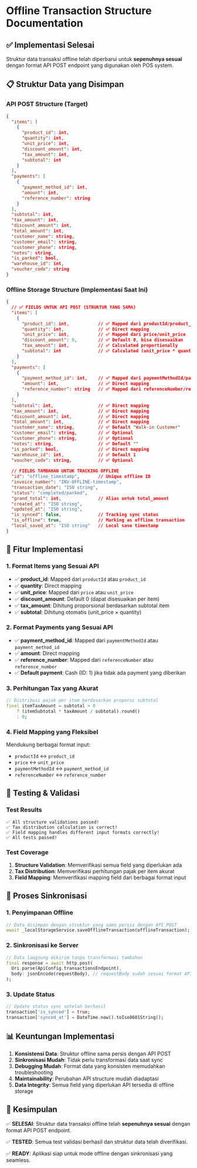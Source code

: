 # Offline Transaction Structure Documentation

## ✅ Implementasi Selesai

Struktur data transaksi offline telah diperbarui untuk **sepenuhnya sesuai** dengan format API POST endpoint yang digunakan oleh POS system.

## 📋 Struktur Data yang Disimpan

### **API POST Structure (Target)**
```json
{
  "items": [
    {
      "product_id": int,
      "quantity": int,
      "unit_price": int,
      "discount_amount": int,
      "tax_amount": int,
      "subtotal": int
    }
  ],
  "payments": [
    {
      "payment_method_id": int,
      "amount": int,
      "reference_number": string
    }
  ],
  "subtotal": int,
  "tax_amount": int,
  "discount_amount": int,
  "total_amount": int,
  "customer_name": string,
  "customer_email": string,
  "customer_phone": string,
  "notes": string,
  "is_parked": bool,
  "warehouse_id": int,
  "voucher_code": string
}
```

### **Offline Storage Structure (Implementasi Saat Ini)**
```json
{
  // ✅ FIELDS UNTUK API POST (STRUKTUR YANG SAMA)
  "items": [
    {
      "product_id": int,           // ✅ Mapped dari productId/product_id
      "quantity": int,             // ✅ Direct mapping
      "unit_price": int,           // ✅ Mapped dari price/unit_price
      "discount_amount": 0,        // ✅ Default 0, bisa disesuaikan
      "tax_amount": int,           // ✅ Calculated proportionally
      "subtotal": int              // ✅ Calculated (unit_price * quantity)
    }
  ],
  "payments": [
    {
      "payment_method_id": int,    // ✅ Mapped dari paymentMethodId/payment_method_id
      "amount": int,               // ✅ Direct mapping
      "reference_number": string   // ✅ Mapped dari referenceNumber/reference_number
    }
  ],
  "subtotal": int,                 // ✅ Direct mapping
  "tax_amount": int,               // ✅ Direct mapping
  "discount_amount": int,          // ✅ Direct mapping
  "total_amount": int,             // ✅ Direct mapping
  "customer_name": string,         // ✅ Default "Walk-in Customer"
  "customer_email": string,        // ✅ Optional
  "customer_phone": string,        // ✅ Optional
  "notes": string,                 // ✅ Default ""
  "is_parked": bool,               // ✅ Direct mapping
  "warehouse_id": int,             // ✅ Default 1
  "voucher_code": string,          // ✅ Optional
  
  // FIELDS TAMBAHAN UNTUK TRACKING OFFLINE
  "id": "offline_timestamp",       // Unique offline ID
  "invoice_number": "INV-OFFLINE-timestamp",
  "transaction_date": "ISO string",
  "status": "completed/parked",
  "grand_total": int,              // Alias untuk total_amount
  "created_at": "ISO string",
  "updated_at": "ISO string",
  "is_synced": false,              // Tracking sync status
  "is_offline": true,              // Marking as offline transaction
  "local_saved_at": "ISO string"   // Local save timestamp
}
```

## 🔧 Fitur Implementasi

### **1. Format Items yang Sesuai API**
- ✅ **product_id**: Mapped dari `productId` atau `product_id`
- ✅ **quantity**: Direct mapping
- ✅ **unit_price**: Mapped dari `price` atau `unit_price`
- ✅ **discount_amount**: Default 0 (dapat disesuaikan per item)
- ✅ **tax_amount**: Dihitung proporsional berdasarkan subtotal item
- ✅ **subtotal**: Dihitung otomatis (unit_price × quantity)

### **2. Format Payments yang Sesuai API**
- ✅ **payment_method_id**: Mapped dari `paymentMethodId` atau `payment_method_id`
- ✅ **amount**: Direct mapping
- ✅ **reference_number**: Mapped dari `referenceNumber` atau `reference_number`
- ✅ **Default payment**: Cash (ID: 1) jika tidak ada payment yang diberikan

### **3. Perhitungan Tax yang Akurat**
```dart
// Distribusi pajak per item berdasarkan proporsi subtotal
final itemTaxAmount = subtotal > 0 
    ? (itemSubtotal * taxAmount / subtotal).round() 
    : 0;
```

### **4. Field Mapping yang Fleksibel**
Mendukung berbagai format input:
- `productId` ↔ `product_id`
- `price` ↔ `unit_price`
- `paymentMethodId` ↔ `payment_method_id`
- `referenceNumber` ↔ `reference_number`

## 🧪 Testing & Validasi

### **Test Results**
```
✅ All structure validations passed!
✅ Tax distribution calculation is correct!
✅ Field mapping handles different input formats correctly!
✅ All tests passed!
```

### **Test Coverage**
1. **Structure Validation**: Memverifikasi semua field yang diperlukan ada
2. **Tax Distribution**: Memverifikasi perhitungan pajak per item akurat
3. **Field Mapping**: Memverifikasi mapping field dari berbagai format input

## 🔄 Proses Sinkronisasi

### **1. Penyimpanan Offline**
```dart
// Data disimpan dengan struktur yang sama persis dengan API POST
await _localStorageService.saveOfflineTransaction(offlineTransaction);
```

### **2. Sinkronisasi ke Server**
```dart
// Data langsung dikirim tanpa transformasi tambahan
final response = await http.post(
  Uri.parse(ApiConfig.transactionsEndpoint),
  body: jsonEncode(requestBody), // requestBody sudah sesuai format API
);
```

### **3. Update Status**
```dart
// Update status sync setelah berhasil
transaction['is_synced'] = true;
transaction['synced_at'] = DateTime.now().toIso8601String();
```

## 📊 Keuntungan Implementasi

1. **Konsistensi Data**: Struktur offline sama persis dengan API POST
2. **Sinkronisasi Mudah**: Tidak perlu transformasi data saat sync
3. **Debugging Mudah**: Format data yang konsisten memudahkan troubleshooting
4. **Maintainability**: Perubahan API structure mudah diadaptasi
5. **Data Integrity**: Semua field yang diperlukan API tersedia di offline storage

## 🎯 Kesimpulan

✅ **SELESAI**: Struktur data transaksi offline telah **sepenuhnya sesuai** dengan format API POST endpoint.

✅ **TESTED**: Semua test validasi berhasil dan struktur data telah diverifikasi.

✅ **READY**: Aplikasi siap untuk mode offline dengan sinkronisasi yang seamless.